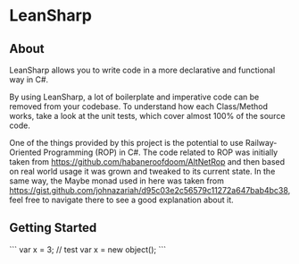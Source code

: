# LeanSharp

## About
LeanSharp allows you to write code in a more declarative and functional way in C#.

By using LeanSharp, a lot of boilerplate and imperative code can be removed from your codebase.
To understand how each Class/Method works, take a look at the unit tests, which cover almost 100% of the source code.

One of the things provided by this project is the potential to use Railway-Oriented Programming (ROP) in C#. The code related to ROP was initially taken from https://github.com/habaneroofdoom/AltNetRop and then based on real world usage it was grown and tweaked to its current state. In the same way, the Maybe monad used in here was taken from https://gist.github.com/johnazariah/d95c03e2c56579c11272a647bab4bc38, feel free to navigate there to see a good explanation about it.

<h2>Getting Started</h2>
```
var x = 3;
// test
var x = new object();
```
